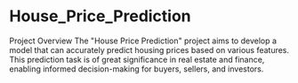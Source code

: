 # House_Price_Prediction
Project Overview The "House Price Prediction" project aims to develop a model that can accurately predict housing prices based on various features. This prediction task is of great significance in real estate and finance, enabling informed decision-making for buyers, sellers, and investors.
